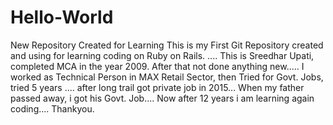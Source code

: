 # Hello-World
New Repository Created for Learning
This is my First Git Repository created and using for learning coding on Ruby on Rails. ....
This is Sreedhar Upati, completed MCA in the year 2009. 
After that not done anything new.....
I worked as Technical Person in MAX Retail Sector,
then Tried for Govt. Jobs, tried 5 years ....
after long trail got private job in 2015...
When my father passed away, i got his Govt. Job....
Now after 12 years i am learning again coding....   Thankyou. 
